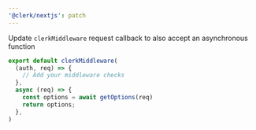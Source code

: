 ```yaml
---
'@clerk/nextjs': patch
---
```


Update `clerkMiddleware` request callback to also accept an asynchronous function

```ts
export default clerkMiddleware(
  (auth, req) => {
    // Add your middleware checks
  },
  async (req) => {
    const options = await getOptions(req)
    return options;
  },
)
```
